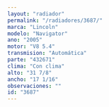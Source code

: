 ```yaml
---
layout: "radiador"
permalink: "/radiadores/3687/"
marca: "Lincoln"
modelo: "Navigator"
ano: "2005"
motor: "V8 5.4"
transmision: "Automática"
parte: "432671"
clima: "Con clima"
alto: "31 7/8"
ancho: "17 1/16"
observaciones: ""
id: "3687"
---
```


